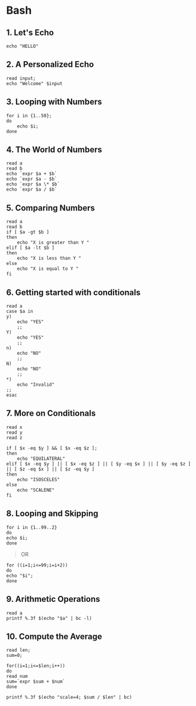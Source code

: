 # Bash
## 1. Let's Echo
```
echo "HELLO"
```

## 2. A Personalized Echo
```
read input;
echo "Welcome" $input
```

## 3. Looping with Numbers
```
for i in {1..50};
do
    echo $i;
done
```

## 4. The World of Numbers
```
read a 
read b
echo `expr $a + $b`
echo `expr $a - $b`
echo `expr $a \* $b`
echo `expr $a / $b`
```

## 5. Comparing Numbers
```
read a
read b
if [ $a -gt $b ]
then
    echo "X is greater than Y "
elif [ $a -lt $b ]
then
    echo "X is less than Y "
else
    echo "X is equal to Y "
fi
```

## 6. Getting started with conditionals
```
read a
case $a in
y)
    echo "YES"
    ;;
Y)
    echo "YES"
    ;;
n)
    echo "NO"
    ;;
N)
    echo "NO"
    ;;
*)
    echo "Invalid"
;;
esac
```

## 7. More on Conditionals
```
read x 
read y 
read z 

if [ $x -eq $y ] && [ $x -eq $z ];
then
    echo "EQUILATERAL"
elif [ $x -eq $y ] || [ $x -eq $z ] || [ $y -eq $x ] || [ $y -eq $z ] || [ $z -eq $x ] || [ $z -eq $y ]
then
    echo "ISOSCELES"
else
    echo "SCALENE"
fi
```

## 8. Looping and Skipping
```
for i in {1..99..2}
do
echo $i;
done
```
> OR

```
for ((i=1;i<=99;i=i+2))
do
echo "$i";
done
```

## 9. Arithmetic Operations
```
read a
printf %.3f $(echo "$a" | bc -l)
```

## 10. Compute the Average
```
read len;
sum=0;

for((i=1;i<=$len;i++))
do
read num
sum=`expr $sum + $num`
done

printf %.3f $(echo "scale=4; $sum / $len" | bc)
```
